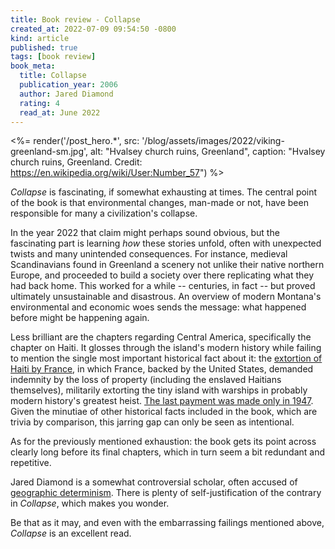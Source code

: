 ```yaml
---
title: Book review - Collapse
created_at: 2022-07-09 09:54:50 -0800
kind: article
published: true
tags: [book review]
book_meta:
  title: Collapse
  publication_year: 2006
  author: Jared Diamond
  rating: 4
  read_at: June 2022
---
```



<%= render('/post_hero.*', src: '/blog/assets/images/2022/viking-greenland-sm.jpg', alt: "Hvalsey church ruins, Greenland", caption: "Hvalsey church ruins, Greenland. Credit: https://en.wikipedia.org/wiki/User:Number_57") %>

_Collapse_ is fascinating, if somewhat exhausting at times. The central point of the book is that environmental changes, man-made or not, have been responsible for many a civilization's collapse.

<!-- more -->

In the year 2022 that claim might perhaps sound obvious, but the fascinating part is learning _how_ these stories unfold, often with unexpected twists and many unintended consequences. For instance, medieval Scandinavians found in Greenland a scenery not unlike their native northern Europe, and proceeded to build a society over there replicating what they had back home. This worked for a while -- centuries, in fact -- but proved ultimately unsustainable and disastrous. An overview of modern Montana's environmental and economic woes sends the message: what happened before might be happening again.

Less brilliant are the chapters regarding Central America, specifically the chapter on Haiti. It glosses through the island's modern history while failing to mention the single most important historical fact about it: the [extortion of Haiti by France](https://theconversation.com/when-france-extorted-haiti-the-greatest-heist-in-history-137949), in which France, backed by the United States, demanded indemnity by the loss of property (including the enslaved Haitians themselves), militarily extorting the tiny island with warships in probably modern history's greatest heist. [The last payment was made only in 1947](https://en.wikipedia.org/wiki/Haiti_indemnity_controversy). Given the minutiae of other historical facts included in the book, which are trivia by comparison, this jarring gap can only be seen as intentional.

As for the previously mentioned exhaustion: the book gets its point across clearly long before its final chapters, which in turn seem a bit redundant and repetitive.

Jared Diamond is a somewhat controversial scholar, often accused of [geographic determinism](https://en.wikipedia.org/wiki/Environmental_determinism). There is plenty of self-justification of the contrary in _Collapse_, which makes you wonder.

Be that as it may, and even with the embarrassing failings mentioned above, _Collapse_ is an excellent read.
